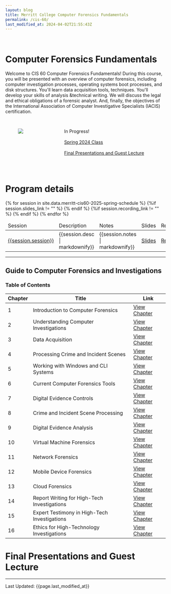 ```yaml
---
layout: blog
title: Merritt College Computer Forensics Fundamentals
permalink: /cis-60/
last_modified_at: 2024-04-02T21:55:43Z
---
```

<br/>
<h1 class="title">Computer Forensics Fundamentals </h1>

Welcome to CIS 60 Computer Forensics Fundamentals! During this course, you will be presented with an overview of computer forensics, including computer investigation processes, operating systems boot processes, and disk structures. You'll learn data acquisition tools, techniques. You'll develop your skills of analysis &technical writing. We will discuss the legal and ethical obligations of a forensic analyst. And, finally, the objectives of the International Association of Computer Investigative Specialists (IACIS) certification.

<br/>
<section>
<div class="container">
    <div class="columns is-multiline is-mobile is-centered">
        <div class="column is-half">
            <figure class="image">
            <img src="{{site.url}}{{site.baseurl}}assets/images/merritt-cis-60.jpeg"/>
            </figure>
        </div>
        <div class="column is-half">
        <p class="has-text-left">   
            <div>
                <span class="tag is-primary">In Progress!</span>
                <br/> <br/>
                <a class="tag is-info" href="/2024S-cis-60/">Spring 2024 Class</a>
                <br/><br/>
                <a class="tag is-danger" href="#guest">Final Presentations and Guest Lecture</a>
                <br/> <br/>
            </div>
            </p>
        </div>
    </div>
</div>
</section>

<br/>
<h1 class="title">Program details</h1>
<table class="table is-bordered is-striped">
    <thead>
        <td>Session</td><td>Description</td><td>Notes</td><td>Slides</td><td>Recording</td>
    </thead>
    <tbody>
    {% for session in site.data.merritt-cis60-2025-spring-schedule %} 
    <tr>
        <td><a id="{{session.session| url_encode}}" href="#{{session.session | url_encode}}">{{session.session}}</a></td>
        <td>{{session.desc | markdownify}}</td>
        <td>{{session.notes | markdownify}}</td>
        {%if session.slides_link != "" %}
        <td><a href="{{session.slides_link}}" class="tag is-info">Slides</a></td>
        {% endif %}
        {%if session.recording_link != "" %}
        <td><a href="{{session.recording_link}}" class="tag is-info">Recording</a></td>
        {% endif %}
    </tr>
    {% endfor %}
    </tbody>
</table>
<hr/>

<div class="toc-container">
  <h2>Guide to Computer Forensics and Investigations</h2>
  <h3>Table of Contents</h3>
  
  <table class="toc-table">
    <thead>
      <tr>
        <th>Chapter</th>
        <th>Title</th>
        <th>Link</th>
      </tr>
    </thead>
    <tbody>
      <tr>
        <td>1</td>
        <td>Introduction to Computer Forensics</td>
        <td><a href="https://docs.google.com/presentation/d/1pHNIbzF5cEToaksguOGkI9wc_aCHQqx4m7lAcijlVsE/edit?usp=sharing" target="_blank">View Chapter</a></td>
      </tr>
      <tr>
        <td>2</td>
        <td>Understanding Computer Investigations</td>
        <td><a href="https://docs.google.com/presentation/d/1ip9kCVCB9bKthdyDQo4cZIYLn9jeCyK5YvReX2tVwN8/edit?usp=sharing" target="_blank">View Chapter</a></td>
      </tr>
      <tr>
        <td>3</td>
        <td>Data Acquisition</td>
        <td><a href="https://docs.google.com/presentation/d/1klS5SLrPRKsAT5K1REQDtQDMJzN-OEM4bgel-Jl9Sug/edit?usp=sharing" target="_blank">View Chapter</a></td>
      </tr>
      <tr>
        <td>4</td>
        <td>Processing Crime and Incident Scenes</td>
        <td><a href="https://docs.google.com/presentation/d/1klS5SLrPRKsAT5K1REQDtQDMJzN-OEM4bgel-Jl9Sug/edit?usp=sharing" target="_blank">View Chapter</a></td>
      </tr>
      <tr>
        <td>5</td>
        <td>Working with Windows and CLI Systems</td>
        <td><a href="https://docs.google.com/presentation/d/13Oq8KTaZ7aiUL9VkqxYUwM7TyhUXa9uDfAXD_Rd-moY/edit?usp=drive_link" target="_blank">View Chapter</a></td>
      </tr>
      <tr>
        <td>6</td>
        <td>Current Computer Forensics Tools</td>
        <td><a href="https://docs.google.com/presentation/d/17XTDJp-bei_W1MGZuppzWHqQPFiPUCaphXjh2KN_ebY/edit?usp=drive_link" target="_blank">View Chapter</a></td>
      </tr>
      <tr>
        <td>7</td>
        <td>Digital Evidence Controls</td>
        <td><a href="https://docs.google.com/presentation/d/1PMd1v3Re6VBjiRxLwpM6ZU7UvYB8BjmQ8yrT3rEqlyM/edit?usp=drive_link" target="_blank">View Chapter</a></td>
      </tr>
      <tr>
        <td>8</td>
        <td>Crime and Incident Scene Processing</td>
        <td><a href="https://docs.google.com/presentation/d/1t3KVl30GJiG1BuX7RBV8yUDc5m53Z-1lcyKpJ4LCHx4/edit?usp=drive_link" target="_blank">View Chapter</a></td>
      </tr>
      <tr>
        <td>9</td>
        <td>Digital Evidence Analysis</td>
        <td><a href="https://docs.google.com/presentation/d/1iRYKpdkOAskVAdb2_mAJE-QfBH4h2ymDUN1tZlGlOuU/edit?usp=drive_link" target="_blank">View Chapter</a></td>
      </tr>
      <tr>
        <td>10</td>
        <td>Virtual Machine Forensics</td>
        <td><a href="https://docs.google.com/presentation/d/1kxMtqvMGZUSuLXKlsXOExhu3Mj-TnpvqxwS4PnfSeOM/edit?usp=drive_link" target="_blank">View Chapter</a></td>
      </tr>
      <tr>
        <td>11</td>
        <td>Network Forensics</td>
        <td><a href="https://docs.google.com/presentation/d/15hLfDw2VRKraJ_BSJjVg7Kmofd36qbzD_MQt1RKkxjg/edit?usp=sharing" target="_blank">View Chapter</a></td>
      </tr>
      <tr>
        <td>12</td>
        <td>Mobile Device Forensics</td>
        <td><a href="https://docs.google.com/presentation/d/1tdbgX0F7SGYN8XyIFhy61p9ebyCdhde5ZPT4dKh-9B8/edit?usp=sharing" target="_blank">View Chapter</a></td>
      </tr>
      <tr>
        <td>13</td>
        <td>Cloud Forensics</td>
        <td><a href="https://docs.google.com/presentation/d/1TXNlHKvSkVnV9VqOG9K8TzRU6Z_YsMeZeEhvWjPrwdE/edit?usp=sharing" target="_blank">View Chapter</a></td>
      </tr>
      <tr>
        <td>14</td>
        <td>Report Writing for High-Tech Investigations</td>
        <td><a href="https://docs.google.com/presentation/d/13502f2-imNIXSpy9K88NUO7pIjETPQ3pzi4b1KRFe_4/edit?usp=sharing" target="_blank">View Chapter</a></td>
      </tr>
      <tr>
        <td>15</td>
        <td>Expert Testimony in High-Tech Investigations</td>
        <td><a href="https://docs.google.com/presentation/d/1bJEykAD34kcuhyACne7PdCTjDNTd9BhO4x-PEMUQjec/edit?usp=sharing" target="_blank">View Chapter</a></td>
      </tr>
      <tr>
        <td>16</td>
        <td>Ethics for High-Technology Investigations</td>
        <td><a href="https://docs.google.com/presentation/d/1Gw6MFyrshF_iBpO9Vf-0zqGnvyFu1FvOuh9rtU2qxtU/edit?usp=sharing" target="_blank">View Chapter</a></td>
      </tr>
    </tbody>
  </table>
</div>

<h1 class="guest">Final Presentations and Guest Lecture</h1>
<hr/>
Last Updated: {{page.last_modified_at}}
